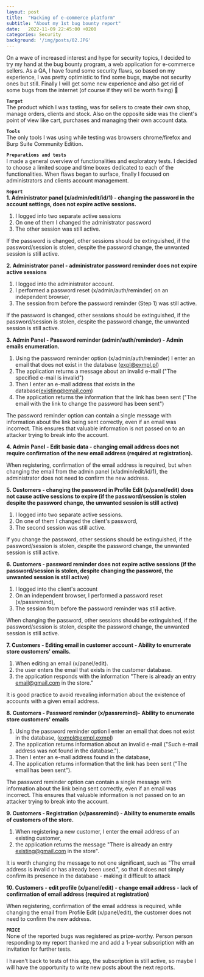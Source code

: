 ```yaml
---
layout: post
title:  "Hacking of e-commerce platform"
subtitle: "About my 1st bug bounty report"
date:   2022-11-09 22:45:00 +0200
categories: Security
background: '/img/posts/02.JPG'
---
```

On a wave of increased interest and hype for security topics, I decided to try my hand at the bug bounty program, a web application for e-commerce sellers. As a QA, I have found some security flaws, so based on my experience, I was pretty optimistic to find some bugs, maybe not security ones but still. Finally I will get some new experience and also get rid of some bugs from the internet (of course if they will be worth fixing) 💪

**`Target`** <br>
The product which I was tasting, was for sellers to create their own shop, manage orders, clients and stock. Also on the opposite side was the client's point of view like cart, purchases and managing their own account data. 

**`Tools`** <br>
The only tools I was using while testing was browsers chrome/firefox and Burp Suite Community Edition.

**`Preparations and tests`** <br>
I made a general overview of functionalities and exploratory tests. I decided to choose a limited scope and time boxes dedicated to each of the functionalities. When flaws began to surface, finally I focused on administrators and clients account management. 

**`Report`** <br>
<b>1. Administrator panel (x/admin/edit/id/1) - changing the password in the account settings, does not expire active sessions.</b>
		
1. I logged into two separate active sessions
2. On one of them I changed the administrator password
3. The other session was still active.

If the password is changed, other sessions should be extinguished, if the password/session is stolen, despite the password change, the unwanted session is still active.

<b>2. Administrator panel - administrator password reminder does not expire active sessions</b>
		
1. I logged into the administrator account.
2. I performed a password reset (x/admin/auth/reminder) on an independent browser,
3. The session from before the password reminder (Step 1) was still active.

If the password is changed, other sessions should be extinguished, if the password/session is stolen, despite the password change, the unwanted session is still active.

<b>3. Admin Panel - Password reminder (admin/auth/reminder) -  Admin emails enumeration.</b>
		
1. Using the password reminder option (x/admin/auth/reminder) I enter an email that does not exist in the database (expl@exmpl.pl)
2. The application returns a message about an invalid e-mail ("The specified e-mail is invalid")
3. Then I enter an e-mail address that exists in the database(existing@email.com)
4. The application returns the information that the link has been sent ("The email with the link to change the password has been sent")

The password reminder option can contain a single message with information about the link being sent correctly, even if an email was incorrect. This ensures that valuable information is not passed on to an attacker trying to break into the account.

<b>4. Admin Panel - Edit basic data - changing email address does not require confirmation of the new email address (required at registration).</b>

When registering, confirmation of the email address is required, but when changing the email from the admin panel (x/admin/edit/id/1), the administrator does not need to confirm the new address.

<b>5. Customers - changing the password in Profile Edit (x/panel/edit) does not cause active sessions to expire (if the password/session is stolen despite the password change, the unwanted session is still active)</b>
	  
1. I logged into two separate active sessions.
2. On one of them I changed the client's password,
3. The second session was still active.

If you change the password, other sessions should be extinguished, if the password/session is stolen, despite the password change, the unwanted session is still active.

<b>6. Customers - password reminder does not expire active sessions
(if the password/session is stolen, despite changing the password, the unwanted session is still active)</b>
		
1. I logged into the client's account
2. On an independent browser, I performed a password reset (x/passremind),
3. The session from before the password reminder was still active.

When changing the password, other sessions should be extinguished, if the password/session is stolen, despite the password change, the unwanted session is still active.

<b>7. Customers - Editing email in customer account - Ability to enumerate store customers' emails.</b>
		
1. When editing an email (x/panel/edit). 
2. the user enters the email that exists in the customer database. 
3. the application responds with the information "There is already an entry email@gmail.com in the store."

It is good practice to avoid revealing information about the existence of accounts with a given email address.

<b>8. Customers - Password reminder (x/passremind)- Ability to enumerate store customers' emails</b>
		
1. Using the password reminder option I enter an email that does not exist in the database, (exmpl@exmpl.exmpl)
2. The application returns information about an invalid e-mail ("Such e-mail address was not found in the database.").
3. Then I enter an e-mail address found in the database, 
4. The application returns information that the link has been sent ("The email has been sent").

The password reminder option can contain a single message with information about the link being sent correctly, even if an email was incorrect. This ensures that valuable information is not passed on to an attacker trying to break into the account.

<b>9. Customers - Registration (x/passremind) - Ability to enumerate emails of customers of the store.</b>
		
1. When registering a new customer, I enter the email address of an existing customer,
2. the application returns the message "There is already an entry existing@gmail.com in the store".

It is worth changing the message to not one significant, such as "The email address is invalid or has already been used.", so that it does not simply confirm its presence in the database - making it difficult to attack 

<b>10. Customers - edit profile (x/panel/edit) - change email address - lack of confirmation of email address (required at registration)</b>
		
When registering, confirmation of the email address is required, while changing the email from Profile Edit (x/panel/edit), the customer does not need to confirm the new address.

**`PRICE`** <br>
None of the reported bugs was registered as prize-worthy. Person person responding to my report thanked me and add a 1-year subscription with an invitation for further tests. 

I haven't back to tests of this app, the subscription is still active, so maybe I will have the opportunity to write new posts about the next reports.